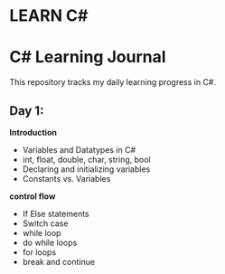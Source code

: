 # LEARN C#

# C# Learning Journal

This repository tracks my daily learning progress in C#.

## Day 1:
**Introduction**
- Variables and Datatypes in C#
- int, float, double, char, string, bool
- Declaring and initializing variables
- Constants vs. Variables

**control flow**
- If Else statements
- Switch case
- while loop
- do while loops
- for loops
- break and continue

